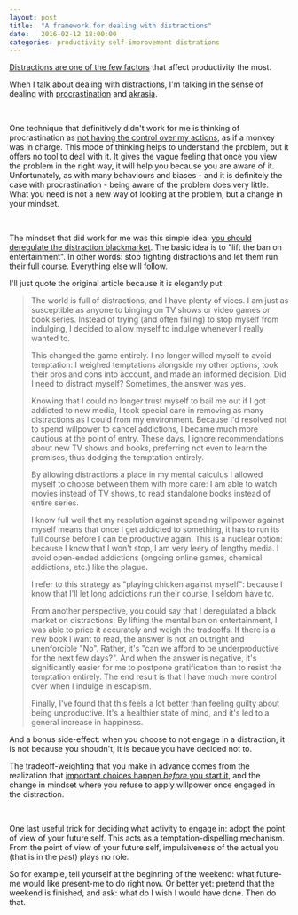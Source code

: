 ```yaml
---
layout: post
title:  "A framework for dealing with distractions"
date:   2016-02-12 18:00:00
categories: productivity self-improvement distrations
---
```


[Distractions are one of the few factors](http://lesswrong.com/lw/1sm/akrasia_tactics_review/)
that affect productivity the most.

<!--In this increasingly connected world, all our apps and devices are competing for our attention.-->
<!--To avoid getting submerged and constantly distracted, it is crucial to have a good strategy in place.-->
  
When I talk about dealing with distractions, I'm talking in the sense of dealing with 
[procrastination](http://quick-sort.com/topics/10-procrastination) and [akrasia](https://wiki.lesswrong.com/wiki/Akrasia).

<br/>
 
One technique that definitively didn't work for me is thinking of procrastination as 
[not having the control over my actions](http://waitbutwhy.com/2013/10/why-procrastinators-procrastinate.html]), as if
a monkey was in charge. This mode of thinking helps to understand the problem, but it offers no tool to deal with it.
It gives the vague feeling
that once you view the problem in the right way, it will help you because you are aware of it. Unfortunately, as with many
behaviours and biases - and it is definitely the case with procrastination - being aware of the problem
does very little. What you need is not a new way of looking at the problem, but a change in your mindset. 

<br/>

The mindset that did work for me was this simple idea: 
[you should deregulate the distraction blackmarket](http://mindingourway.com/deregulating-distraction-moving-towards-the-goal-and-level-hopping/).
The basic idea is to "lift the ban on entertainment". In other words: stop fighting distractions and let them 
run their full course. Everything else will follow.

I'll just quote the original article because it is elegantly put:

> The world is full of distractions, and I have plenty of vices. I am just as susceptible as anyone to binging 
> on TV shows or video games or book series. Instead of trying (and often failing) to stop myself from indulging, 
> I decided to allow myself to indulge whenever I really wanted to.
> 
> This changed the game entirely. I no longer willed myself to avoid temptation: I weighed temptations alongside 
> my other options, took their pros and cons into account, and made an informed decision. Did I need to distract 
> myself? Sometimes, the answer was yes.
> 
> Knowing that I could no longer trust myself to bail me out if I got addicted to new media, I took special care 
> in removing as many distractions as I could from my environment. Because I'd resolved not to spend willpower 
> to cancel addictions, I became much more cautious at the point of entry. These days, I ignore recommendations 
> about new TV shows and books, preferring not even to learn the premises, thus dodging the temptation entirely.
> 
> By allowing distractions a place in my mental calculus I allowed myself to choose between them with more care: 
> I am able to watch movies instead of TV shows, to read standalone books instead of entire series.
> 
> I know full well that my resolution against spending willpower against myself means that once I get addicted to 
> something, it has to run its full course before I can be productive again. This is a nuclear option: because I 
> know that I won't stop, I am very leery of lengthy media. I avoid open-ended addictions (ongoing online games, 
> chemical addictions, etc.) like the plague.
> 
> I refer to this strategy as "playing chicken against myself": because I know that I'll let long addictions run 
> their course, I seldom have to.
> 
> From another perspective, you could say that I deregulated a black market on distractions: By lifting the mental 
> ban on entertainment, I was able to price it accurately and weigh the tradeoffs. If there is a new book I want to 
> read, the answer is not an outright and unenforcible "No". Rather, it's "can we afford to be underproductive for 
> the next few days?". And when the answer is negative, it's significantly easier for me to postpone gratification 
> than to resist the temptation entirely. The end result is that I have much more control over when I indulge in escapism.
> 
> Finally, I've found that this feels a lot better than feeling guilty about being unproductive. It's a healthier 
> state of mind, and it's led to a general increase in happiness.

And a bonus side-effect: when you choose to not engage in a distraction, it is not because 
you shoudn't, it is becaue you have decided not to.

The tradeoff-weighting that you make in advance comes from the realization
that [important choices happen *before* you start it](http://mindingourway.com/where-coulds-go/), and the change in
mindset where you refuse to apply willpower once engaged in the distraction.
 
<br/>

One last useful trick for deciding what activity to engage in: adopt the point of view of your
future self. This acts as a temptation-dispelling mechanism. From the point of view of your future self, impulsiveness
of the actual you (that is in the past) plays no role.

So for example, tell yourself at the beginning of the weekend: what future-me would like present-me to do
right now. Or better yet: pretend that the weekend is finished, and ask: what do I wish I would have done. Then do that.